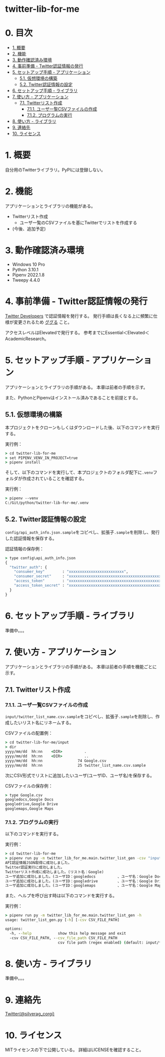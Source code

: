 # twitter-lib-for-me <!-- omit in toc -->


# 0. 目次 <!-- omit in toc -->

- [1. 概要](#1-概要)
- [2. 機能](#2-機能)
- [3. 動作確認済み環境](#3-動作確認済み環境)
- [4. 事前準備 - Twitter認証情報の発行](#4-事前準備---twitter認証情報の発行)
- [5. セットアップ手順 - アプリケーション](#5-セットアップ手順---アプリケーション)
  - [5.1. 仮想環境の構築](#51-仮想環境の構築)
  - [5.2. Twitter認証情報の設定](#52-twitter認証情報の設定)
- [6. セットアップ手順 - ライブラリ](#6-セットアップ手順---ライブラリ)
- [7. 使い方 - アプリケーション](#7-使い方---アプリケーション)
  - [7.1. Twitterリスト作成](#71-twitterリスト作成)
    - [7.1.1. ユーザ一覧CSVファイルの作成](#711-ユーザ一覧csvファイルの作成)
    - [7.1.2. プログラムの実行](#712-プログラムの実行)
- [8. 使い方 - ライブラリ](#8-使い方---ライブラリ)
- [9. 連絡先](#9-連絡先)
- [10. ライセンス](#10-ライセンス)


# 1. 概要

自分用のTwitterライブラリ。PyPIには登録しない。


# 2. 機能

アプリケーションとライブラリの機能がある。

- Twitterリスト作成
  - ユーザ一覧のCSVファイルを基にTwitterでリストを作成する
- (今後、追加予定)


# 3. 動作確認済み環境

- Windows 10 Pro
- Python 3.10.1
- Pipenv 2022.1.8
- Tweepy 4.4.0


# 4. 事前準備 - Twitter認証情報の発行

[Twitter Developers](https://developer.twitter.com/en/portal/dashboard)
で認証情報を発行する。
発行手順は長くなる上に頻繁に仕様が変更されるため
[ググる](https://www.google.com/search?q=TwitterAPI+利用申請)
こと。

アクセスレベルはElevatedで発行する。
参考までにEssential＜Elevated＜AcademicResearch。


# 5. セットアップ手順 - アプリケーション

アプリケーションとライブラリの手順がある。
本章は前者の手順を示す。

また、PythonとPipenvはインストール済みであることを前提とする。


## 5.1. 仮想環境の構築

本プロジェクトをクローンもしくはダウンロードした後、以下のコマンドを実行する。

実行例：
```cmd
> cd twitter-lib-for-me
> set PIPENV_VENV_IN_PROJECT=true
> pipenv install
```

そして、以下のコマンドを実行して、本プロジェクトのフォルダ配下に`.venv`フォルダが作成されていることを確認する。

実行例：
```cmd
> pipenv --venv
C:/Git/python/twitter-lib-for-me/.venv
```


## 5.2. Twitter認証情報の設定

`config/api_auth_info.json.sample`をコピペし、拡張子`.sample`を削除し、発行した認証情報を保存する。

認証情報の保存例：
```cmd
> type config\api_auth_info.json
{
  "twitter_auth": {
    "consumer_key"        : "xxxxxxxxxxxxxxxxxxxxxxxxx",
    "consumer_secret"     : "xxxxxxxxxxxxxxxxxxxxxxxxxxxxxxxxxxxxxxxxxxxxxxxxxx",
    "access_token"        : "xxxxxxxxxxxxxxxxxxxxxxxxxxxxxxxxxxxxxxxxxxxxxxxxxx",
    "access_token_secret" : "xxxxxxxxxxxxxxxxxxxxxxxxxxxxxxxxxxxxxxxxxxxxx"
  }
}
```


# 6. セットアップ手順 - ライブラリ

準備中。。。


# 7. 使い方 - アプリケーション

アプリケーションとライブラリの手順がある。
本章は前者の手順を機能ごとに示す。


## 7.1. Twitterリスト作成


### 7.1.1. ユーザ一覧CSVファイルの作成

`input/twitter_list_name.csv.sample`をコピペし、拡張子`.sample`を削除し、作成したいリスト名にリネームする。

CSVファイルの配置例：
```cmd
> cd twitter-lib-for-me/input
> dir
yyyy/mm/dd  hh:nn    <DIR>          .
yyyy/mm/dd  hh:nn    <DIR>          ..
yyyy/mm/dd  hh:nn                74 Google.csv
yyyy/mm/dd  hh:nn                25 twitter_list_name.csv.sample
```

次にCSV形式でリストに追加したいユーザ(ユーザID、ユーザ名)を保存する。

CSVファイルの保存例：
```cmd
> type Google.csv
googledocs,Google Docs
googledrive,Google Drive
googlemaps,Google Maps
```


### 7.1.2. プログラムの実行

以下のコマンドを実行する。

実行例：
```cmd
> cd twitter-lib-for-me
> pipenv run py -m twitter_lib_for_me.main.twitter_list_gen -csv "input/*.csv"
API認証情報JSON取得に成功しました。
Twitter認証実行に成功しました。
Twitterリスト作成に成功しました。(リスト名：Google)
ユーザ追加に成功しました。(ユーザID：googledocs          、ユーザ名：Google Docs)
ユーザ追加に成功しました。(ユーザID：googledrive         、ユーザ名：Google Drive)
ユーザ追加に成功しました。(ユーザID：googlemaps          、ユーザ名：Google Maps)
```

また、ヘルプを呼び出す時は以下のコマンドを実行する。

実行例：
```cmd
> pipenv run py -m twitter_lib_for_me.main.twitter_list_gen -h
usage: twitter_list_gen.py [-h] [-csv CSV_FILE_PATH]

options:
  -h, --help            show this help message and exit
  -csv CSV_FILE_PATH, --csv_file_path CSV_FILE_PATH
                        csv file path (regex enabled) (default: input/*.csv)
```


# 8. 使い方 - ライブラリ

準備中。。。


# 9. 連絡先

[Twitter(@silverag_corgi)](https://twitter.com/silverag_corgi)


# 10. ライセンス

MITライセンスの下で公開している。
詳細はLICENSEを確認すること。

